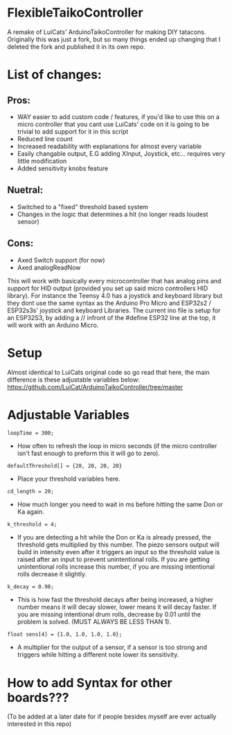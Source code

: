 # FlexibleTaikoController
A remake of LuiCats' ArduinoTaikoController for making DIY tatacons. Originally this was just a fork, but so many things ended up changing that I deleted the fork and published it in its own repo.

# List of changes:

## Pros:
- WAY easier to add custom code / features, if you'd like to use this on a micro controller that you cant use LuiCats' code on it is going to be trivial to add support for it in this script
- Reduced line count
- Increased readability with explanations for almost every variable
- Easily changable output, E.G adding XInput, Joystick, etc... requires very little modification
- Added sensitivity knobs feature

## Nuetral:
- Switched to a "fixed" threshold based system
- Changes in the logic that determines a hit (no longer reads loudest sensor)

## Cons:
- Axed Switch support (for now)
- Axed analogReadNow

This will work with basically every microcontroller that has analog pins and support for HID output (provided you set up said micro controllers HID library). For instance the Teensy 4.0 has a joystick and keyboard library but they dont use the same syntax as the Arduino Pro Micro and ESP32s2 / ESP32s3s' joystick and keyboard Libraries. The current ino file is setup for an ESP32S3, by adding a // infront of the #define ESP32 line at the top, it will work with an Arduino Micro.

# Setup 
Almost identical to LuiCats original code so go read that here, the main difference is these adjustable variables below: https://github.com/LuiCat/ArduinoTaikoController/tree/master

# Adjustable Variables
```
loopTime = 300;
```
 - How often to refresh the loop in micro seconds (if the micro controller isn't fast enough to preform this it will go to zero).
```
defaultThreshold[] = {20, 20, 20, 20}
```
 - Place your threshold variables here.
```
cd_length = 20;
```
- How much longer you need to wait in ms before hitting the same Don or Ka again.
```
k_threshold = 4; 
```
- If you are detecting a hit while the Don or Ka is already pressed, the threshold gets multiplied by this number. The piezo sensors output will build in intensity even after it triggers an input so the threshold value is raised after an input to prevent unintentional rolls. If you are getting unintentional rolls increase this number, if you are missing intentional rolls decrease it slightly.
```
k_decay = 0.98; 
```
- This is how fast the threshold decays after being increased, a higher number means it will decay slower, lower means it will decay faster. If you are missing intentional drum rolls, decrease by 0.01 until the problem is solved. (MUST ALWAYS BE LESS THAN 1).
```
float sens[4] = {1.0, 1.0, 1.0, 1.0}; 
```
- A multiplier for the output of a sensor, if a sensor is too strong and triggers while hitting a different note lower its sensitivity.


# How to add Syntax for other boards???
(To be added at a later date for if people besides myself are ever actually interested in this repo)



